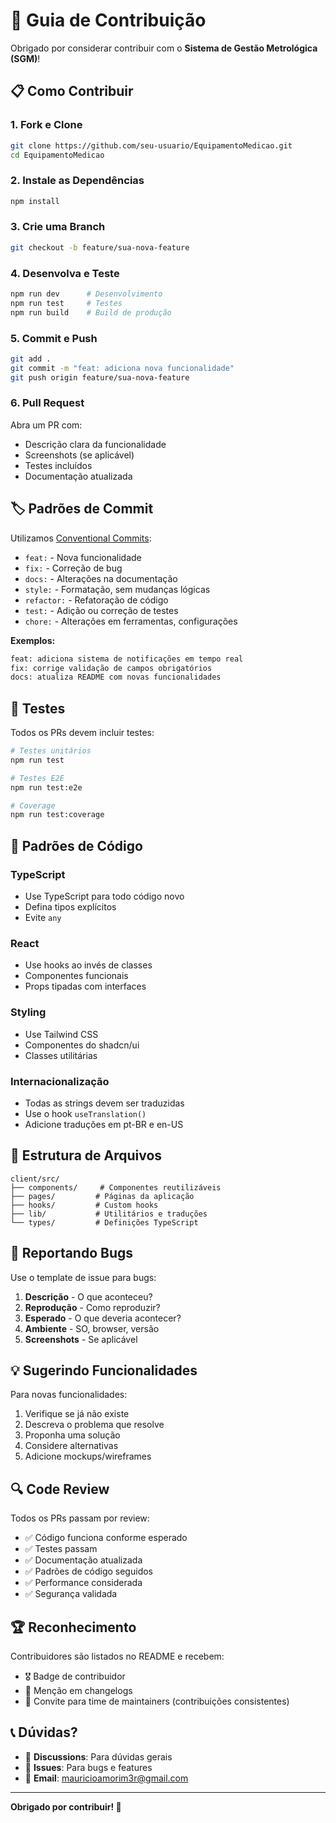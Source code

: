 # 🤝 Guia de Contribuição

Obrigado por considerar contribuir com o **Sistema de Gestão Metrológica (SGM)**!

## 📋 **Como Contribuir**

### 1. **Fork e Clone**
```bash
git clone https://github.com/seu-usuario/EquipamentoMedicao.git
cd EquipamentoMedicao
```

### 2. **Instale as Dependências**
```bash
npm install
```

### 3. **Crie uma Branch**
```bash
git checkout -b feature/sua-nova-feature
```

### 4. **Desenvolva e Teste**
```bash
npm run dev      # Desenvolvimento
npm run test     # Testes
npm run build    # Build de produção
```

### 5. **Commit e Push**
```bash
git add .
git commit -m "feat: adiciona nova funcionalidade"
git push origin feature/sua-nova-feature
```

### 6. **Pull Request**
Abra um PR com:
- Descrição clara da funcionalidade
- Screenshots (se aplicável)
- Testes incluídos
- Documentação atualizada

## 🏷️ **Padrões de Commit**

Utilizamos [Conventional Commits](https://conventionalcommits.org/):

- `feat:` - Nova funcionalidade
- `fix:` - Correção de bug
- `docs:` - Alterações na documentação
- `style:` - Formatação, sem mudanças lógicas
- `refactor:` - Refatoração de código
- `test:` - Adição ou correção de testes
- `chore:` - Alterações em ferramentas, configurações

**Exemplos:**
```bash
feat: adiciona sistema de notificações em tempo real
fix: corrige validação de campos obrigatórios
docs: atualiza README com novas funcionalidades
```

## 🧪 **Testes**

Todos os PRs devem incluir testes:

```bash
# Testes unitários
npm run test

# Testes E2E
npm run test:e2e

# Coverage
npm run test:coverage
```

## 🎨 **Padrões de Código**

### **TypeScript**
- Use TypeScript para todo código novo
- Defina tipos explícitos
- Evite `any`

### **React**
- Use hooks ao invés de classes
- Componentes funcionais
- Props tipadas com interfaces

### **Styling**
- Use Tailwind CSS
- Componentes do shadcn/ui
- Classes utilitárias

### **Internacionalização**
- Todas as strings devem ser traduzidas
- Use o hook `useTranslation()`
- Adicione traduções em pt-BR e en-US

## 📂 **Estrutura de Arquivos**

```
client/src/
├── components/     # Componentes reutilizáveis
├── pages/         # Páginas da aplicação
├── hooks/         # Custom hooks
├── lib/           # Utilitários e traduções
└── types/         # Definições TypeScript
```

## 🐛 **Reportando Bugs**

Use o template de issue para bugs:

1. **Descrição** - O que aconteceu?
2. **Reprodução** - Como reproduzir?
3. **Esperado** - O que deveria acontecer?
4. **Ambiente** - SO, browser, versão
5. **Screenshots** - Se aplicável

## 💡 **Sugerindo Funcionalidades**

Para novas funcionalidades:

1. Verifique se já não existe
2. Descreva o problema que resolve
3. Proponha uma solução
4. Considere alternativas
5. Adicione mockups/wireframes

## 🔍 **Code Review**

Todos os PRs passam por review:

- ✅ Código funciona conforme esperado
- ✅ Testes passam
- ✅ Documentação atualizada
- ✅ Padrões de código seguidos
- ✅ Performance considerada
- ✅ Segurança validada

## 🏆 **Reconhecimento**

Contribuidores são listados no README e recebem:

- 🎖️ Badge de contribuidor
- 📝 Menção em changelogs
- 🤝 Convite para time de maintainers (contribuições consistentes)

## 📞 **Dúvidas?**

- 💬 **Discussions**: Para dúvidas gerais
- 🐛 **Issues**: Para bugs e features
- 📧 **Email**: mauricioamorim3r@gmail.com

---

**Obrigado por contribuir! 🚀**